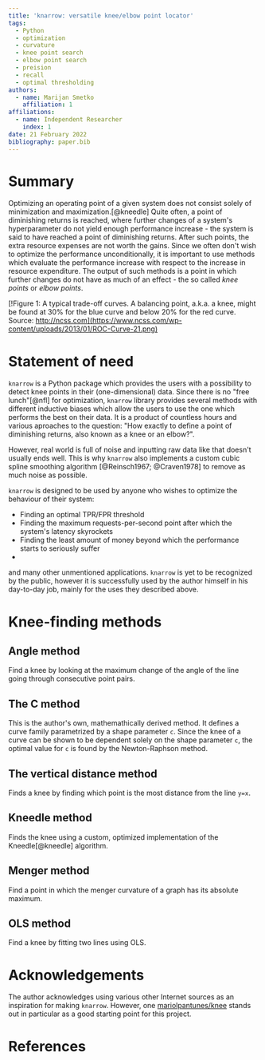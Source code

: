 ```yaml
---
title: 'knarrow: versatile knee/elbow point locator'
tags:
  - Python
  - optimization
  - curvature
  - knee point search
  - elbow point search
  - preision
  - recall
  - optimal thresholding
authors:
  - name: Marijan Smetko
    affiliation: 1
affiliations:
  - name: Independent Researcher
    index: 1
date: 21 February 2022
bibliography: paper.bib
---
```


# Summary

Optimizing an operating point of a given system does not consist solely of minimization and maximization.[@kneedle] Quite often, a point of diminishing returns is reached, where further changes of a system's hyperparameter do not yield enough performance increase - the system is said to have reached a point of diminishing returns. After such points, the extra resource expenses are not worth the gains. Since we often don't wish to optimize the performance unconditionally, it is important to use methods which evaluate the performance increase with respect to the increase in resource expenditure. The output of such methods is a point in which further changes do not have as much of an effect - the so called _knee points_ or _elbow points_.

[!Figure 1: A typical trade-off curves. A balancing point, a.k.a. a knee, might be found at 30% for the blue curve and below 20% for the red curve. Source: http://ncss.com](https://www.ncss.com/wp-content/uploads/2013/01/ROC-Curve-21.png)

# Statement of need

`knarrow` is a Python package which provides the users with a possibility to detect knee points in their (one-dimensional) data. Since there is no "free lunch"[@nfl] for optimization, `knarrow` library provides several methods with different inductive biases which allow the users to use the one which performs the best on their data. It is a product of countless hours and various aproaches to the question: "How exactly to define a point of diminishing returns, also known as a knee or an elbow?".

However, real world is full of noise and inputting raw data like that doesn't usually ends well. This is why `knarrow` also implements a custom cubic spline smoothing algorithm [@Reinsch1967; @Craven1978] to remove as much noise as possible.

`knarrow` is designed to be used by anyone who wishes to optimize the behaviour of their system:
- Finding an optimal TPR/FPR threshold
- Finding the maximum requests-per-second point after which the system's latency skyrockets
- Finding the least amount of money beyond which the performance starts to seriously suffer
- 
and many other unmentioned applications. `knarrow` is yet to be recognized by the public, however it is successfully used by the author himself in his day-to-day job, mainly for the uses they described above.

# Knee-finding methods

## Angle method
Find a knee by looking at the maximum change of the angle of the line going through consecutive point pairs.

## The C method
This is the author's own, mathemathically derived method. It defines a curve family parametrized by a shape parameter `c`. Since the knee of a curve can be shown to be dependent solely on the shape parameter `c`, the optimal value for `c` is found by the Newton-Raphson method.

## The vertical distance method
Finds a knee by finding which point is the most distance from the line `y=x`.

## Kneedle method
Finds the knee using a custom, optimized implementation of the Kneedle[@kneedle] algorithm.

## Menger method
Find a point in which the menger curvature of a graph has its absolute maximum.

## OLS method
Find a knee by fitting two lines using OLS.

# Acknowledgements

The author acknowledges using various other Internet sources as an inspiration for making `knarrow`. However, one [mariolpantunes/knee](https://github.com/mariolpantunes/knee) stands out in particular as a good starting point for this project.

# References